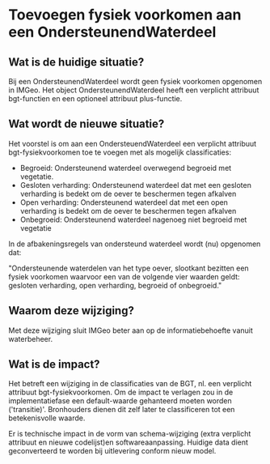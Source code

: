 # Toevoegen fysiek voorkomen aan een OndersteunendWaterdeel

## Wat is de huidige situatie?

Bij een OndersteunendWaterdeel wordt geen fysiek voorkomen opgenomen in IMGeo. Het object OndersteunendWaterdeel heeft een verplicht attribuut bgt-functien en een optioneel attribuut plus-functie. 

## Wat wordt de nieuwe situatie?

Het voorstel is om aan een OndersteuendWaterdeel een verplicht attribuut bgt-fysiekvoorkomen toe te voegen met als mogelijk classificaties:

- Begroeid: Ondersteunend waterdeel overwegend begroeid met vegetatie.
- Gesloten verharding: Ondersteunend waterdeel dat met een gesloten verharding is bedekt om de oever te beschermen tegen afkalven
- Open verharding: Ondersteunend waterdeel dat met een open verharding is bedekt om de oever te beschermen tegen afkalven
- Onbegroeid: Ondersteunend waterdeel nagenoeg niet begroeid met vegetatie

In de afbakeningsregels van ondersteund waterdeel wordt (nu) opgenomen dat:

"Ondersteunende waterdelen van het type oever, slootkant bezitten een fysiek voorkomen waarvoor een van de volgende vier waarden geldt: gesloten verharding, open verharding, begroeid of onbegroeid."

## Waarom deze wijziging?

Met deze wijziging sluit IMGeo beter aan op de informatiebehoefte vanuit waterbeheer. 

## Wat is de impact?

Het betreft een wijziging in de classificaties van de BGT, nl. een verplicht attribuut bgt-fysiekvoorkomen. Om de impact te verlagen zou in de implementatiefase een default-waarde gehanteerd moeten worden ('transitie)'. Bronhouders dienen dit zelf later te classificeren tot een betekenisvolle waarde.

Er is technische impact in de vorm van schema-wijziging (extra verplicht attribuut en nieuwe codelijst)en softwareaanpassing. Huidige data dient geconverteerd te worden bij uitlevering conform nieuw model.
